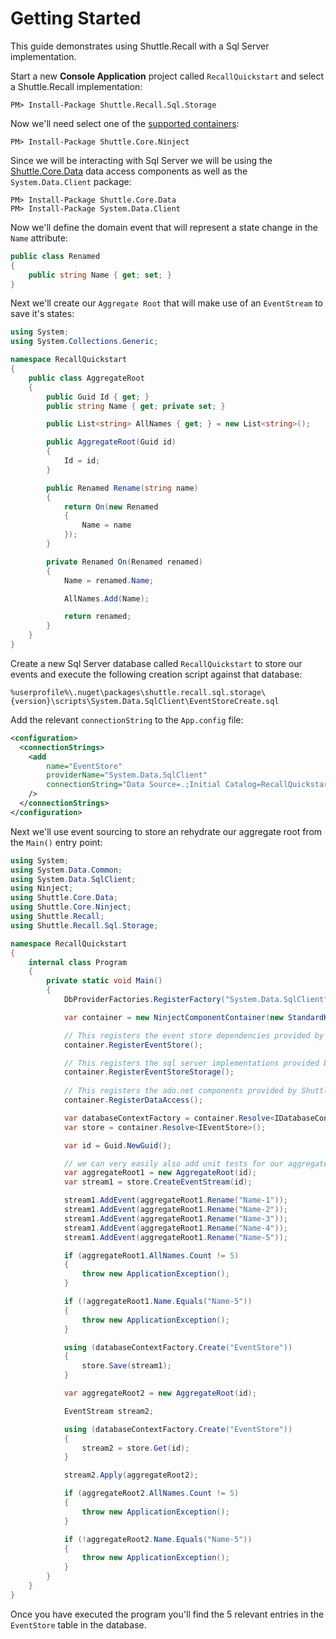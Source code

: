 # Getting Started

This guide demonstrates using Shuttle.Recall with a Sql Server implementation.

Start a new **Console Application** project called `RecallQuickstart` and select a Shuttle.Recall implementation:

```
PM> Install-Package Shuttle.Recall.Sql.Storage
```

Now we'll need select one of the [supported containers](https://shuttle.github.io/shuttle-core/container/shuttle-core-container.html#implementations):

```
PM> Install-Package Shuttle.Core.Ninject
```

Since we will be interacting with Sql Server we will be using the [Shuttle.Core.Data](https://shuttle.github.io/shuttle-core/data/shuttle-core-data.html) data access components as well as the `System.Data.Client` package:

```
PM> Install-Package Shuttle.Core.Data
PM> Install-Package System.Data.Client
```

Now we'll define the domain event that will represent a state change in the `Name` attribute:

``` c#
public class Renamed
{
    public string Name { get; set; }
}
```

Next we'll create our `Aggregate Root` that will make use of an `EventStream` to save it's states:

``` c#
using System;
using System.Collections.Generic;

namespace RecallQuickstart
{
    public class AggregateRoot
    {
        public Guid Id { get; }
        public string Name { get; private set; }

        public List<string> AllNames { get; } = new List<string>();

        public AggregateRoot(Guid id)
        {
            Id = id;
        }

        public Renamed Rename(string name)
        {
            return On(new Renamed
            {
                Name = name
            });
        }

        private Renamed On(Renamed renamed)
        {
            Name = renamed.Name;

            AllNames.Add(Name);

            return renamed;
        }
    }
}
```

Create a new Sql Server database called `RecallQuickstart` to store our events and execute the following creation script against that database:

```
%userprofile%\.nuget\packages\shuttle.recall.sql.storage\{version}\scripts\System.Data.SqlClient\EventStoreCreate.sql
```

Add the relevant `connectionString` to the `App.config` file:

``` xml
<configuration>
  <connectionStrings>
    <add 
        name="EventStore" 
        providerName="System.Data.SqlClient" 
        connectionString="Data Source=.;Initial Catalog=RecallQuickstart;user id=sa;password=Pass!000" 
    />
  </connectionStrings>
</configuration>
```

Next we'll use event sourcing to store an rehydrate our aggregate root from the `Main()` entry point:

``` c#
using System;
using System.Data.Common;
using System.Data.SqlClient;
using Ninject;
using Shuttle.Core.Data;
using Shuttle.Core.Ninject;
using Shuttle.Recall;
using Shuttle.Recall.Sql.Storage;

namespace RecallQuickstart
{
    internal class Program
    {
        private static void Main()
        {
            DbProviderFactories.RegisterFactory("System.Data.SqlClient", SqlClientFactory.Instance);

            var container = new NinjectComponentContainer(new StandardKernel());

            // This registers the event store dependencies provided by Shuttle.Recall
            container.RegisterEventStore();

            // This registers the sql server implementations provided by Shuttle.Recall.Sql.Storage
            container.RegisterEventStoreStorage();
            
            // This registers the ado.net components provided by Shuttle.Core.Data
            container.RegisterDataAccess();

            var databaseContextFactory = container.Resolve<IDatabaseContextFactory>();
            var store = container.Resolve<IEventStore>();

            var id = Guid.NewGuid();

            // we can very easily also add unit tests for our aggregate in a separate project... done here as an example
            var aggregateRoot1 = new AggregateRoot(id);
            var stream1 = store.CreateEventStream(id);

            stream1.AddEvent(aggregateRoot1.Rename("Name-1"));
            stream1.AddEvent(aggregateRoot1.Rename("Name-2"));
            stream1.AddEvent(aggregateRoot1.Rename("Name-3"));
            stream1.AddEvent(aggregateRoot1.Rename("Name-4"));
            stream1.AddEvent(aggregateRoot1.Rename("Name-5"));

            if (aggregateRoot1.AllNames.Count != 5)
            {
                throw new ApplicationException();
            }

            if (!aggregateRoot1.Name.Equals("Name-5"))
            {
                throw new ApplicationException();
            }

            using (databaseContextFactory.Create("EventStore"))
            {
                store.Save(stream1);
            }

            var aggregateRoot2 = new AggregateRoot(id);

            EventStream stream2;

            using (databaseContextFactory.Create("EventStore"))
            {
                stream2 = store.Get(id);
            }

            stream2.Apply(aggregateRoot2);

            if (aggregateRoot2.AllNames.Count != 5)
            {
                throw new ApplicationException();
            }

            if (!aggregateRoot2.Name.Equals("Name-5"))
            {
                throw new ApplicationException();
            }
        }
    }
}
```

Once you have executed the program you'll find the 5 relevant entries in the `EventStore` table in the database.